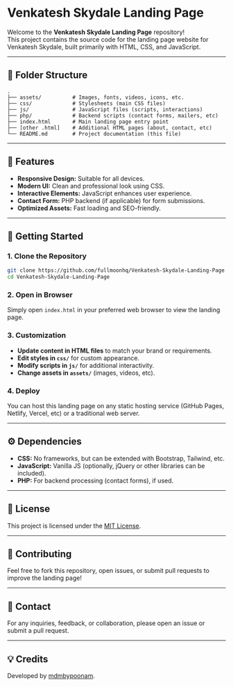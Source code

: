 # Venkatesh Skydale Landing Page

Welcome to the **Venkatesh Skydale Landing Page** repository!  
This project contains the source code for the landing page website for Venkatesh Skydale, built primarily with HTML, CSS, and JavaScript.

---

## 📁 Folder Structure

```
.
├── assets/          # Images, fonts, videos, icons, etc.
├── css/             # Stylesheets (main CSS files)
├── js/              # JavaScript files (scripts, interactions)
├── php/             # Backend scripts (contact forms, mailers, etc)
├── index.html       # Main landing page entry point
├── [other .html]    # Additional HTML pages (about, contact, etc)
└── README.md        # Project documentation (this file)
```

---

## 🌟 Features

- **Responsive Design:** Suitable for all devices.
- **Modern UI:** Clean and professional look using CSS.
- **Interactive Elements:** JavaScript enhances user experience.
- **Contact Form:** PHP backend (if applicable) for form submissions.
- **Optimized Assets:** Fast loading and SEO-friendly.

---

## 🚀 Getting Started

### 1. Clone the Repository

```bash
git clone https://github.com/fullmoonhq/Venkatesh-Skydale-Landing-Page.git
cd Venkatesh-Skydale-Landing-Page
```

### 2. Open in Browser

Simply open `index.html` in your preferred web browser to view the landing page.

### 3. Customization

- **Update content in HTML files** to match your brand or requirements.
- **Edit styles in `css/`** for custom appearance.
- **Modify scripts in `js/`** for additional interactivity.
- **Change assets in `assets/`** (images, videos, etc).

### 4. Deploy

You can host this landing page on any static hosting service (GitHub Pages, Netlify, Vercel, etc) or a traditional web server.

---

## ⚙️ Dependencies

- **CSS:** No frameworks, but can be extended with Bootstrap, Tailwind, etc.
- **JavaScript:** Vanilla JS (optionally, jQuery or other libraries can be included).
- **PHP:** For backend processing (contact forms), if used.

---

## 📄 License

This project is licensed under the [MIT License](LICENSE).

---

## 🙌 Contributing

Feel free to fork this repository, open issues, or submit pull requests to improve the landing page!

---

## 📨 Contact

For any inquiries, feedback, or collaboration, please open an issue or submit a pull request.

---

## 💡 Credits

Developed by [mdmbypoonam](https://github.com/mdmbypoonam).
